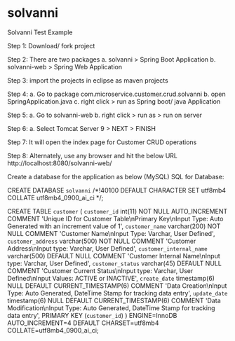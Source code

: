 # solvanni
Solvanni Test Example


Step 1: Download/ fork project

Step 2: There are two packages
a. solvanni > Spring Boot Application
b. solvanni-web > Spring Web Application

Step 3: import the projects in eclipse as maven projects

Step 4: 
a. Go to package com.microservice.customer.crud.solvanni
b. open SpringApplication.java
c. right click > run as Spring boot/ java Application

Step 5:
a. Go to solvanni-web
b. right click > run as > run on server

Step 6:
a. Select Tomcat Server 9 > NEXT > FINISH

Step 7:
It will open the index page for Customer CRUD operations

Step 8: Alternately, use any browser and hit the below URL
http://localhost:8080/solvanni-web/


Create a database for the application as below (MySQL)
SQL for Database:

CREATE DATABASE `solvanni` /*!40100 DEFAULT CHARACTER SET utf8mb4 COLLATE utf8mb4_0900_ai_ci */;

CREATE TABLE `customer` (
  `customer_id` int(11) NOT NULL AUTO_INCREMENT COMMENT 'Unique ID for Customer Table\nPrimary Key\nInput Type: Auto Generated with an increment value of 1',
  `customer_name` varchar(200) NOT NULL COMMENT 'Customer Name\nInput Type: Varchar, User Defined',
  `customer_address` varchar(500) NOT NULL COMMENT 'Customer Address\nInput type: Varchar, User Defined',
  `customer_internal_name` varchar(500) DEFAULT NULL COMMENT 'Customer Internal Name\nInput type: Varchar, User Defined',
  `customer_status` varchar(45) DEFAULT NULL COMMENT 'Customer Current Status\nInput type: Varchar, User Defined\nInput Values: ACTIVE or INACTIVE',
  `create_date` timestamp(6) NULL DEFAULT CURRENT_TIMESTAMP(6) COMMENT 'Data Creation\nInput Type: Auto Generated, DateTime Stamp for tracking data entry',
  `update_date` timestamp(6) NULL DEFAULT CURRENT_TIMESTAMP(6) COMMENT 'Data Modification\nInput Type: Auto Generated, DateTime Stamp for tracking data entry',
  PRIMARY KEY (`customer_id`)
) ENGINE=InnoDB AUTO_INCREMENT=4 DEFAULT CHARSET=utf8mb4 COLLATE=utf8mb4_0900_ai_ci;


